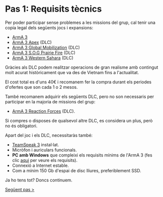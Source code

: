 # Pas 1: Requisits tècnics

Per poder participar sense problemes a les missions del grup, cal tenir una copia legal dels següents jocs i expansions:

* [ArmA 3](https://store.steampowered.com/app/107410/Arma_3/)
* [ArmA 3 Apex](https://store.steampowered.com/app/395180/Arma_3_Apex/) (DLC)
* [ArmA 3 Global Mobilization](https://store.steampowered.com/app/1042220/Arma_3_Creator_DLC_Global_Mobilization__Cold_War_Germany/) (DLC)
* [ArmA 3 S.O.G Prairie Fire](https://store.steampowered.com/app/1227700/Arma_3_Creator_DLC_SOG_Prairie_Fire/) (DLC)
* [ArmA 3 Western Sahara](https://store.steampowered.com/app/1681170/Arma_3_Creator_DLC_Western_Sahara/) (DLC)

Gràcies als DLC podem realitzar operacions de gran realisme amb contingut molt acurat històricament que va des de Vietnam fins a l'actualitat.

El cost total es d'uns 40€ i recomanem fer la compra durant els periodes d'ofertes que son cada 1 o 2 mesos.

També recomanem adquirir els següents DLC, pero no son necessaris per participar en la majoria de missions del grup:

* [ArmA 3 Reaction Forces](https://store.steampowered.com/app/2647760/Arma_3_Creator_DLC_Reaction_Forces/) (DLC).

Si compres o disposes de qualsevol altre DLC, es considera un plus, però no és obligatori.

Apart del joc i els DLC, necessitaràs també:

* [TeamSpeak 3](https://files.teamspeak-services.com/releases/client/3.6.2/TeamSpeak3-Client-win64-3.6.2.exe) instal·lat.
* Micròfon i auriculars funcionals.
* **PC amb Windows** que compleixi els requisits mínims de l'ArmA 3 (fes clic [aqui](https://arma3.com/requirements) per veure els requisits).
* Connexió a Internet estable.
* Com a mínim 150 Gb d'espai de disc lliures, preferiblement SSD.

Ja ho tens tot? Doncs continuem.

[Següent pas >](http://arma.cavallersdelcel.cat/gn/pas2)
